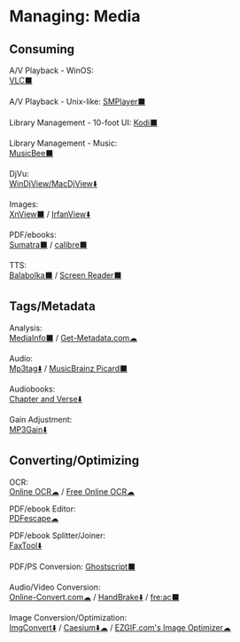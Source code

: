 # Managing: Media

## Consuming

A/V Playback - WinOS:  
	[VLC⬛](https://www.videolan.org/vlc/)

A/V Playback - Unix-like:
	[SMPlayer⬛](https://www.smplayer.info/)

Library Management - 10-foot UI:
	[Kodi⬛](https://kodi.tv/)

Library Management - Music:  
	[MusicBee⬛](https://getmusicbee.com/)

DjVu:  
	[WinDjView/MacDjView⬇️](https://windjview.sourceforge.io/)
  
Images:  
	[XnView⬛](https://www.xnview.com/) /
	[IrfanView⬇️](https://www.irfanview.com/)
  
PDF/ebooks:  
	[Sumatra⬛](https://www.sumatrapdfreader.org/free-pdf-reader.html) / 
	[calibre⬛](https://calibre-ebook.com/)
  
TTS:  
	[Balabolka⬛](http://cross-plus-a.com/balabolka.htm) / 
	[Screen Reader⬛](http://jacquelin.potier.free.fr/screenreader/)

## Tags/Metadata

Analysis:  
	[MediaInfo⬛](https://mediaarea.net/en/MediaInfo) / 
	[Get-Metadata.com☁](https://www.get-metadata.com/)

Audio:  
	[Mp3tag⬇️](https://www.mp3tag.de/en/) / 
	[MusicBrainz Picard⬛](https://picard.musicbrainz.org/)

Audiobooks:  
	[Chapter and Verse⬇️](http://lodensoftware.com/chapter-and-verse/)

Gain Adjustment:  
	[MP3Gain⬇️](http://mp3gain.sourceforge.net/)

## Converting/Optimizing

OCR:  
	[Online OCR☁](https://www.onlineocr.net/) / 
	[Free Online OCR☁](https://www.newocr.com/)
  
PDF/ebook Editor:  
	[PDFescape☁](https://www.pdfescape.com/open/)

PDF/ebook Splitter/Joiner:  
	[FaxTool⬇️](https://sector-seven.com/software/faxtool)

PDF/PS Conversion:
	[Ghostscript⬛](https://www.ghostscript.com/)
  
Audio/Video Conversion:  
	[Online-Convert.com☁](https://www.online-convert.com/) / 
	[HandBrake⬇️](https://handbrake.fr/) / 
	[fre:ac⬛](https://www.freac.org/)

Image Conversion/Optimization:  
	[ImgConvert⬇️](http://www.pazera-software.com/products/img-convert/) / 
	[Caesium⬇️☁](https://saerasoft.com/caesium/) / 
	[EZGIF.com's Image Optimizer☁](https://ezgif.com/optimize)
